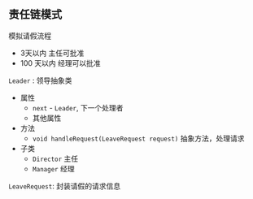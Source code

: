 ## 责任链模式
模拟请假流程
- 3天以内 主任可批准
- 100 天以内 经理可以批准

`Leader` : 领导抽象类
- 属性 
  - `next` - `Leader`, 下一个处理者
  - 其他属性
- 方法
  - `void handleRequest(LeaveRequest request)` 抽象方法，处理请求
- 子类
  - `Director` 主任
  - `Manager` 经理
  
`LeaveRequest`: 封装请假的请求信息
